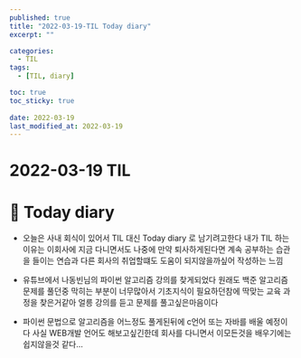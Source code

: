 ```yaml
---
published: true
title: "2022-03-19-TIL Today diary"
excerpt: ""

categories:
  - TIL
tags:
  - [TIL, diary]

toc: true
toc_sticky: true
 
date: 2022-03-19
last_modified_at: 2022-03-19
---
```


# **2022-03-19 TIL**

# 📃 Today diary
- 오늘은 사내 회식이 있어서 TIL 대신 Today diary 로 남기려고한다 내가 TIL 하는 이유는 이회사에 지금 다니면서도 나중에 만약 퇴사하게된다면 계속 공부하는 습관을 들이는 연습과 다른 회사의 취업할떄도 도움이 되지않을까싶어 작성하는 느낌

- 유튜브에서 나동빈님의 파이썬 알고리즘 강의를 찾게되었다 원래도 백준 알고리즘 문제를 풀던중 막히는 부분이 너무많아서 기초지식이 필요하던참에 딱맞는 교육 과정을 찾은거같아 얼릉 강의를 듣고 문제를 풀고싶은마음이다

- 파이썬 문법으로 알고리즘을 어느정도 풀게된뒤에 c언어 또는 자바를 배울 예정이다 
사실 WEB개발 언어도 해보고싶긴한데 회사를 다니면서 이모든것을 배우기에는 쉽지않을것 같다...
